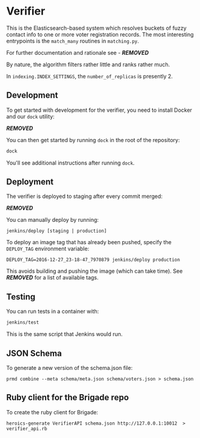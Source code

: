 # Verifier

This is the Elasticsearch-based system which resolves buckets of fuzzy contact
info to one or more voter registration records. The most interesting
entrypoints is the `match_many` routines in `matching.py`.

For further documentation and rationale see -
***REMOVED***

By nature, the algorithm filters rather little and ranks rather much.

In `indexing.INDEX_SETTINGS`, the `number_of_replicas` is presently 2.

## Development

To get started with development for the verifier, you need to install
Docker and our `dock` utility:

***REMOVED***

You can then get started by running `dock` in the root of the repository:

```bash
dock
```

You'll see additional instructions after running `dock`.

## Deployment

The verifier is deployed to staging after every commit merged:

***REMOVED***

You can manually deploy by running:

```
jenkins/deploy [staging | production]
```

To deploy an image tag that has already been pushed, specify
the `DEPLOY_TAG` environment variable:

```
DEPLOY_TAG=2016-12-27_23-18-47_7970879 jenkins/deploy production
```

This avoids building and pushing the image (which can take time).
See ***REMOVED*** for a list of
available tags.

## Testing

You can run tests in a container with:

```bash
jenkins/test
```

This is the same script that Jenkins would run.

## JSON Schema

To generate a new version of the schema.json file:

```
prmd combine --meta schema/meta.json schema/voters.json > schema.json
```

## Ruby client for the Brigade repo

To create the ruby client for Brigade:

```
heroics-generate VerifierAPI schema.json http://127.0.0.1:10012  > verifier_api.rb
```